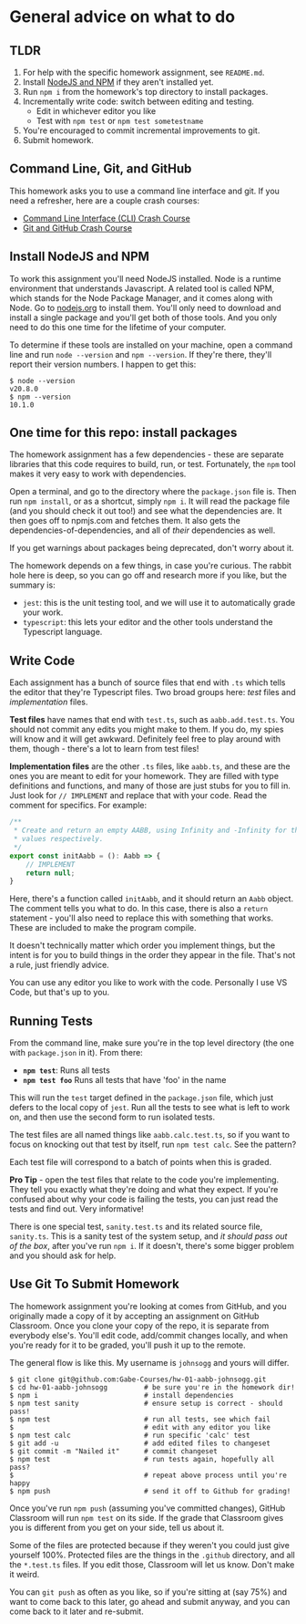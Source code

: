 # General advice on what to do

## TLDR

1. For help with the specific homework assignment, see `README.md`.
2. Install [NodeJS and NPM](https://nodejs.org/) if they aren't installed yet.
3. Run `npm i` from the homework's top directory to install packages.
4. Incrementally write code: switch between editing and testing.
    * Edit in whichever editor you like
    * Test with `npm test` or `npm test sometestname`
5. You're encouraged to commit incremental improvements to git.
6. Submit homework.

## Command Line, Git, and GitHub

This homework asks you to use a command line interface and git. If you need a
refresher, here are a couple crash courses:

* [Command Line Interface (CLI) Crash Course](https://gist.github.com/johnsogg/bfa37707275b67e4e8ac6a87009cc491)
* [Git and GitHub Crash Course](https://gist.github.com/johnsogg/56df0f970bd9e019da861fd37ceb42f8)

## Install NodeJS and NPM

To work this assignment you'll need NodeJS installed. Node is a runtime
environment that understands Javascript. A related tool is called NPM, which
stands for the Node Package Manager, and it comes along with Node. Go to
[nodejs.org](https://nodejs.org/) to install them. You'll only need to download
and install a single package and you'll get both of those tools. And you only
need to do this one time for the lifetime of your computer.

To determine if these tools are installed on your machine, open a command line
and run `node --version` and `npm --version`. If they're there, they'll report
their version numbers. I happen to get this:

```console
$ node --version
v20.8.0
$ npm --version
10.1.0
```

## One time for this repo: install packages

The homework assignment has a few dependencies - these are separate libraries
that this code requires to build, run, or test. Fortunately, the `npm` tool
makes it very easy to work with dependencies.

Open a terminal, and go to the directory where the `package.json` file is. Then
run `npm install`, or as a shortcut, simply `npm i`. It will read the package
file (and you should check it out too!) and see what the dependencies are. It
then goes off to npmjs.com and fetches them. It also gets the
dependencies-of-dependencies, and all of _their_ dependencies as well.

If you get warnings about packages being deprecated, don't worry about it.

The homework depends on a few things, in case you're curious. The rabbit hole
here is deep, so you can go off and research more if you like, but the summary
is:

* `jest`: this is the unit testing tool, and we will use it to automatically
  grade your work.
* `typescript`: this lets your editor and the other tools understand the
  Typescript language.

## Write Code

Each assignment has a bunch of source files that end with `.ts` which tells the
editor that they're Typescript files. Two broad groups here: _test_ files and
_implementation_ files.

**Test files** have names that end with `test.ts`, such as `aabb.add.test.ts`.
You should not commit any edits you might make to them. If you do, my spies will
know and it will get awkward. Definitely feel free to play around with them,
though - there's a lot to learn from test files!

**Implementation files** are the other `.ts` files, like `aabb.ts`, and these
are the ones you are meant to edit for your homework. They are filled with type
definitions and functions, and many of those are just stubs for you to fill in.
Just look for `// IMPLEMENT` and replace that with your code. Read the comment
for specifics. For example:

```ts
/**
 * Create and return an empty AABB, using Infinity and -Infinity for the min/max
 * values respectively.
 */
export const initAabb = (): Aabb => {
    // IMPLEMENT
    return null;
}
```

Here, there's a function called `initAabb`, and it should return an `Aabb`
object. The comment tells you what to do. In this case, there is also a `return`
statement - you'll also need to replace this with something that works. These
are included to make the program compile.

It doesn't technically matter which order you implement things, but the intent
is for you to build things in the order they appear in the file. That's not a
rule, just friendly advice.

You can use any editor you like to work with the code. Personally I use VS Code,
but that's up to you.

## Running Tests

From the command line, make sure you're in the top level directory (the one with
`package.json` in it). From there:

* **`npm test`**: Runs all tests
* **`npm test foo`** Runs all tests that have 'foo' in the name

This will run the `test` target defined in the `package.json` file, which just
defers to the local copy of `jest`. Run all the tests to see what is left to
work on, and then use the second form to run isolated tests.

The test files are all named things like `aabb.calc.test.ts`, so if you want to
focus on knocking out that test by itself, run `npm test calc`. See the pattern?

Each test file will correspond to a batch of points when this is graded.

**Pro Tip** - open the test files that relate to the code you're implementing.
They tell you exactly what they're doing and what they expect. If you're
confused about why your code is failing the tests, you can just read the tests
and find out. Very informative!

There is one special test, `sanity.test.ts` and its related source file,
`sanity.ts`. This is a sanity test of the system setup, and _it should pass out
of the box_, after you've run `npm i`. If it doesn't, there's some bigger
problem and you should ask for help.

## Use Git To Submit Homework

The homework assignment you're looking at comes from GitHub, and you originally
made a copy of it by accepting an assignment on GitHub Classroom. Once you clone
your copy of the repo, it is separate from everybody else's. You'll edit code,
add/commit changes locally, and when you're ready for it to be graded, you'll
push it up to the remote. 

The general flow is like this. My username is `johnsogg` and yours will differ.

```console
$ git clone git@github.com:Gabe-Courses/hw-01-aabb-johnsogg.git
$ cd hw-01-aabb-johnsogg         # be sure you're in the homework dir!
$ npm i                          # install dependencies
$ npm test sanity                # ensure setup is correct - should pass!
$ npm test                       # run all tests, see which fail
$                                # edit with any editor you like
$ npm test calc                  # run specific 'calc' test
$ git add -u                     # add edited files to changeset
$ git commit -m "Nailed it"      # commit changeset
$ npm test                       # run tests again, hopefully all pass?
$                                # repeat above process until you're happy
$ npm push                       # send it off to Github for grading!
```

Once you've run `npm push` (assuming you've committed changes), GitHub Classroom
will run `npm test` on its side. If the grade that Classroom gives you is
different from you get on your side, tell us about it.

Some of the files are protected because if they weren't you could just give
yourself 100%. Protected files are the things in the `.github` directory, and
all the `*.test.ts` files. If you edit those, Classroom will let us know. Don't
make it weird.

You can `git push` as often as you like, so if you're sitting at (say 75%) and
want to come back to this later, go ahead and submit anyway, and you can come
back to it later and re-submit.